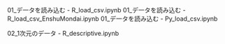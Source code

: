 01_デ一タを読み込む - R_load_csv.ipynb
01_デ一タを読み込む - R_load_csv_EnshuMondai.ipynb
01_デ一タを読み込む - Py_load_csv.ipynb

02_1次元のデ一タ - R_descriptive.ipynb
